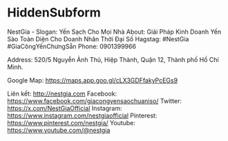 HiddenSubform
=============
NestGia -  Slogan: Yến Sạch Cho Mọi Nhà About: Giải Pháp Kinh Doanh Yến Sào Toàn Diện Cho Doanh Nhân Thời Đại Số  Hagstag: #NestGia #GiaCôngYếnChưngSẵn
Phone: 0901399966

Address: 520/5 Nguyễn Ảnh Thủ, Hiệp Thành, Quận 12, Thành phố Hồ Chí Minh.

Google Map: https://maps.app.goo.gl/cLX3GDFfakyPcEGs9

Liên kết: http://nestgia.com
Facebook: https://www.facebook.com/giacongyensaochuaniso/
Twitter: https://x.com/NestGiaOfficial
Instagram: https://www.instagram.com/nestgiaofficial
Pinterest: https://www.pinterest.com/nestgia/
Youtube: https://www.youtube.com/@nestgia
